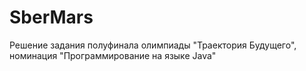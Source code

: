 # SberMars
Решение задания полуфинала олимпиады "Траектория Будущего", номинация "Программирование на языке Java"

